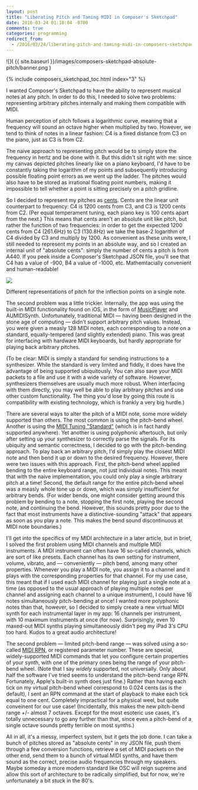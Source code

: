 ```yaml
---
layout: post
title: "Liberating Pitch and Taming MIDI in Composer's Sketchpad"
date: 2016-03-24 01:18:04 -0700
comments: true
categories: programming
redirect_from:
  - /2016/03/24/liberating-pitch-and-taming-midi-in-composers-sketchpad/
---
```


![]( {{ site.baseurl }}/images/composers-sketchpad-absolute-pitch/banner.png )

{% include composers_sketchpad_toc.html index="3" %}

I wanted Composer's Sketchpad to have the ability to represent musical notes at any pitch. In order to do this, I needed to solve two problems: representing arbitrary pitches internally and making them compatible with MIDI.

<!--more-->

Human perception of pitch follows a logarithmic curve, meaning that a frequency will sound an octave higher when multiplied by two. However, we tend to think of notes in a linear fashion: C4 is a fixed distance from C3 on the piano, just as C3 is from C2.

The naive approach to representing pitch would be to simply store the frequency in hertz and be done with it. But this didn't sit right with me: since my canvas depicted pitches linearly like on a piano keyboard, I'd have to be constantly taking the logarithm of my points and subsequently introducing possible floating point errors as we went up the ladder. The pitches would also have to be stored as irrational floating point numbers, making it impossible to tell whether a point is sitting precisely on a pitch gridline.

So I decided to represent my pitches as [cents][cents]. Cents are the linear unit counterpart to frequency: C4 is 1200 cents from C3, and C3 is 1200 cents from C2. (Per equal temperament tuning, each piano key is 100 cents apart from the next.) This means that cents aren't an absolute unit like pitch, but rather the function of two frequencies: in order to get the expected 1200 cents from C4 (261.6Hz) to C3 (130.8Hz) we take the base-2 logarithm of C4 divided by C3 and multiply by 1200. As convenient as these units were, I still needed to represent my points in an absolute way, and so I created an internal unit of "absolute cents": simply the number of cents a pitch is from A440. If you peek inside a Composer's Sketchpad JSON file, you'll see that C4 has a value of -900, B4 a value of -1000, etc. Mathemtacially convenient and human-readable!

<div class="caption">
<img src="{{ site.baseurl }}/images/composers-sketchpad-absolute-pitch/cents.png">
<p>Different representations of pitch for the inflection points on a single note.</p>
</div>

The second problem was a little trickier. Internally, the app was using the built-in MIDI functionality found on iOS, in the form of [MusicPlayer][musicplayer] and AUMIDISynth. Unfortunately, traditional MIDI — having been designed in the stone age of computing — didn't support arbitrary pitch values. Instead, you were given a measly 128 MIDI notes, each corresponding to a note on a standard, equally-tempered (and slightly extended) piano. This was great for interfacing with hardware MIDI keyboards, but hardly appropriate for playing back arbitrary pitches.

(To be clear: MIDI is simply a standard for sending instructions to a synthesizer. While the standard is very limited and fiddly, it does have the advantage of being supported ubiquitously. You can also save your MIDI packets to a file and use it with a wide variety of software. However, synthesizers themselves are usually much more robust. When interfacing with them directly, you may well be able to play arbitrary pitches and use other custom functionality. The thing you'd lose by going this route is compatibility with existing technology, which is frankly a very big hurdle.)

There are several ways to alter the pitch of a MIDI note, some more widely supported than others. The most common is using the pitch-bend wheel. Another is using the [MIDI Tuning "Standard"][midi_tuning_standard] (which is in fact hardly supported anywhere). Yet another is using polyphonic aftertouch, but only after setting up your synthesizer to correctly parse the signals. For its ubiquity and semantic correctness, I decided to go with the pitch-bending approach. To play back an arbitrary pitch, I'd simply play the closest MIDI note and then bend it up or down to the desired frequency. However, there were two issues with this approach. First, the pitch-bend wheel applied bending to the entire keyboard range, not just individual notes. This meant that with the naive implementation, you could only play a single arbitrary pitch at a time! Second, the default range for the entire pitch-bend wheel was a measly whole tone up or down, which was simply insufficient for arbitrary bends. (For wider bends, one might consider getting around this problem by bending to a note, stopping the first note, playing the second note, and continuing the bend. However, this sounds pretty poor due to the fact that most instruments have a distinctive-sounding "attack" that appears as soon as you play a note. This makes the bend sound discontinuous at MIDI note boundaries.)

I'll get into the specifics of my MIDI architecture in a later article, but in brief, I solved the first problem using MIDI channels and multiple MIDI instruments. A MIDI instrument can often have 16 so-called channels, which are sort of like presets. Each channel has its own setting for instrument, volume, vibrato, and — conveniently — pitch bend, among many other properties. Whenever you play a MIDI note, you assign it to a channel and it plays with the corresponding properties for that channel. For my use case, this meant that if I used each MIDI channel for playing just a single note at a time (as opposed to the usual approach of playing multiple notes per channel and assigning each channel to a unique instrument), I could have 16 notes simultaneously pitch-bending at once! I wanted more polyphonic notes than that, however, so I decided to simply create a new virtual MIDI synth for each instrumental layer in my app: 16 channels per instrument, with 10 maximum instruments at once (for now). Surprisingly, even 10 maxed-out MIDI synths playing simultaneously didn't peg my iPad 3's CPU too hard. Kudos to a great audio architecture!

The second problem — limited pitch-bend range — was solved using a so-called [MIDI RPN][midi_rpn], or registered parameter number. These are special, widely-supported MIDI commands that let you configure certain properties of your synth, with one of the primary ones being the range of your pitch-bend wheel. (Note that I say *widely* supported, not universally. Only about half the software I've tried seems to understand the pitch-bend range RPN. Fortunately, Apple's built-in synth does just fine.) Rather than having each tick on my virtual pitch-bend wheel correspond to 0.024 cents (as is the default), I sent an RPN command at the start of playback to make each tick equal to one cent. Completely impractical for a physical weel, but quite conveinent for our use case! (Incidentally, this makes the new pitch-bend range +/- almost 7 octaves. Except for the most esoteric use cases, it's totally unnecessary to go any further than that, since even a pitch-bend of a single octave sounds pretty terrible on most synths.)

All in all, it's a messy, imperfect system, but it gets the job done. I can take a bunch of pitches stored as "absolute cents" in my JSON file, push them through a few conversion functions, retrieve a set of MIDI packets on the other end, send them to a bunch of virtual MIDI synths, and have them sound as the correct, precise audio frequencies through my speakers. Maybe someday a more modern standard like OSC will reign supreme and allow this sort of architecture to be radically simplified, but for now, we're unfortunately a bit stuck in the 80's.

[cents]: https://en.wikipedia.org/wiki/Cent_(music)
[musicplayer]: https://developer.apple.com/library/ios/documentation/AudioToolbox/Reference/MusicPlayerServices_Reference/index.html
[midi_tuning_standard]: https://en.wikipedia.org/wiki/MIDI_Tuning_Standard
[midi_rpn]: http://www.blitter.com/~russtopia/MIDI/~jglatt/tech/midispec/rpn.htm